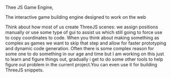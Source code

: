 Thee JS Game Engine,

The interactive game building engine designed to work on the web

Think about how most of us create ThreeJS scenes: we assign positions manually or use some type of gui to assist us which still going to force use to copy coordinates to code. When you think about making something as complex as games we want to skip that step and allow for faster prototyping and dynamic code generation. Often there is some complex reason for some one to do something in our age and time but I am working on this just to learn and figure things out, gradually i get to do some other tools to help figure out problem in the current project.You can even use it for building ThreeJS snippets.
